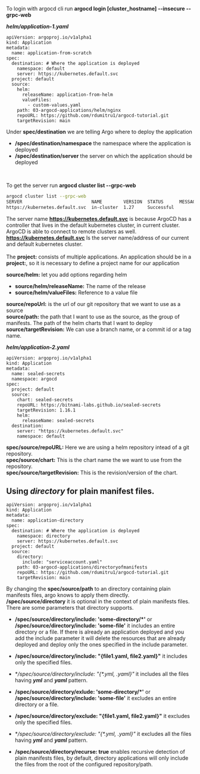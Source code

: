 To login with argocd cli run **argocd login [cluster_hostname] --insecure --grpc-web** <br>

***helm/application-1.yaml***

    apiVersion: argoproj.io/v1alpha1
    kind: Application
    metadata:
      name: application-from-scratch
    spec:
      destination: # Where the application is deployed
        namespace: default
        server: https://kubernetes.default.svc
      project: default
      source:
        helm:
          releaseName: application-from-helm
          valueFiles:
            - custom-values.yaml
        path: 03-argocd-applications/helm/nginx
        repoURL: https://github.com/rdumitru1/argocd-tutorial.git
        targetRevision: main

Under **spec/destination** we are telling Argo where to deploy the application <br>
- **/spec/destination/namespace** the namespace where the application is deployed <br>
- **/spec/destination/server** the server on which the application should be deployed <br>
<br>

To get the server run **argocd cluster list --grpc-web**

```bash
argocd cluster list --grpc-web
SERVER                          NAME        VERSION  STATUS      MESSAGE  PROJECT
https://kubernetes.default.svc  in-cluster  1.27     Successful
```

The server name **https://kubernetes.default.svc** is because ArgoCD has a controller that lives in the default kubernetes cluster, in current cluster. <br>
ArgoCD is able to connect to remote clusters as well. <br>
**https://kubernetes.default.svc** Is the server name/address of our current and default kubernetes cluster. <br>
<br>
The **project:** consists of multiple applications. An application should be in a **project:**, so it is necessary to define a project name for our application
<br>

**source/helm:** let you add options regarding helm <br>
- **source/helm/releaseName:** The name of the release
- **source/helm/valueFiles:** Reference to a value file

**source/repoUrl:** is the url of our git repository that we want to use as a source <br>
**source/path:** the path that I want to use as the source, as the group of manifests. The path of the helm charts that I want to deploy <br>
**source/targetRevision:** We can use a branch name, or a commit id or a tag name. <br>

***helm/application-2.yaml***

    apiVersion: argoproj.io/v1alpha1
    kind: Application
    metadata:
      name: sealed-secrets
      namespace: argocd
    spec:
      project: default
      source:
        chart: sealed-secrets
        repoURL: https://bitnami-labs.github.io/sealed-secrets
        targetRevision: 1.16.1
        helm:
          releaseName: sealed-secrets
      destination:
        server: "https://kubernetes.default.svc"
        namespace: default

**spec/source/repoURL:** Here we are using a helm repository intead of a git repository. <br>
**spec/source/chart:** This is the chart name the we want to use from the repository. <br>
**spec/source/targetRevision:** This is the revision/version of the chart. <br>


## Using ***directory*** for plain manifest files. <br>

    apiVersion: argoproj.io/v1alpha1
    kind: Application
    metadata:
      name: application-directory
    spec:
      destination: # Where the application is deployed
        namespace: directory
        server: https://kubernetes.default.svc
      project: default
      source:
        directory:
          include: "serviceaccount.yaml"
        path: 03-argocd-applications/directoryofmanifests
        repoURL: https://github.com/rdumitru1/argocd-tutorial.git
        targetRevision: main

By changing the **spec/source/path** to an directory containing plain manifests files, argo knows to apply them directly. <br>
**/spec/source/directory** it is optional in the context of plain manifests files. <br>
There are some parameters that directory supports. <br>
- **/spec/source/directory/include: 'some-directory/*'** or **/spec/source/directory/include: 'some-file'** it includes an entire directory or a file. If there is already an application deployed and you add the include parameter it will delete the resources that are already deployed and deploy only the ones specified in the include parameter.
- **/spec/source/directory/include: "{file1.yaml, file2.yaml}"** it includes only the specified files.
- **/spec/source/directory/include: "{*.yml, *.yaml}"** it includes all the files having ***yml*** and ***yaml*** pattern.

- **/spec/source/directory/exlude: 'some-directory/*'** or **/spec/source/directory/include: 'some-file'** it excludes an entire directory or a file.
- **/spec/source/directory/exclude: "{file1.yaml, file2.yaml}"** it excludes only the specified files.
- **/spec/source/directory/exclude: "{*.yml, *.yaml}"** it excludes all the files having ***yml*** and ***yaml*** pattern.

- **/spec/source/directory/recurse: true** enables recursive detection of plain manifests files, by default, directory applications will only include the files from the root of the configured repository/path.
